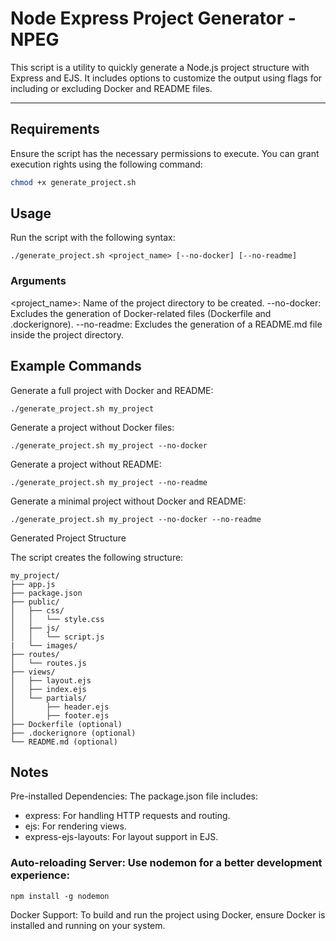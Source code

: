 # Node Express Project Generator - NPEG

This script is a utility to quickly generate a Node.js project structure with Express and EJS. It includes options to customize the output using flags for including or excluding Docker and README files.

---

## Requirements

Ensure the script has the necessary permissions to execute. You can grant execution rights using the following command:

```bash
chmod +x generate_project.sh
```

## Usage

Run the script with the following syntax:

```
./generate_project.sh <project_name> [--no-docker] [--no-readme]
```

### Arguments

<project_name>: Name of the project directory to be created.
--no-docker: Excludes the generation of Docker-related files (Dockerfile and .dockerignore).
--no-readme: Excludes the generation of a README.md file inside the project directory.

## Example Commands
Generate a full project with Docker and README:

```
./generate_project.sh my_project
```

Generate a project without Docker files:

```
./generate_project.sh my_project --no-docker
```

Generate a project without README:

```
./generate_project.sh my_project --no-readme
```

Generate a minimal project without Docker and README:

```
./generate_project.sh my_project --no-docker --no-readme
```

Generated Project Structure

The script creates the following structure:

```
my_project/
├── app.js
├── package.json
├── public/
│   ├── css/
│   │   └── style.css
│   ├── js/
│   │   └── script.js
|   └── images/
├── routes/
│   └── routes.js
├── views/
│   ├── layout.ejs
│   ├── index.ejs
│   └── partials/
│       ├── header.ejs
│       ├── footer.ejs
├── Dockerfile (optional)
├── .dockerignore (optional)
└── README.md (optional)
```

## Notes

Pre-installed Dependencies: The package.json file includes:

- express: For handling HTTP requests and routing.
- ejs: For rendering views.
- express-ejs-layouts: For layout support in EJS.


### Auto-reloading Server: Use nodemon for a better development experience:
```
npm install -g nodemon
```
Docker Support: To build and run the project using Docker, ensure Docker is installed and running on your system.